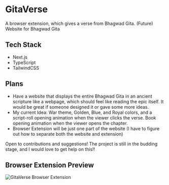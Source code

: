 # GitaVerse

A browser extension, which gives a verse from Bhagwad Gita. (Future) Website for Bhagwad Gita

## Tech Stack
- Next.js
- TypeScript
- TailwindCSS

## Plans
- Have a website that displays the entire Bhagwad Gita in an ancient scripture like a webpage, which should feel like reading the epic itself. It would be great if someone designed it or gave some more ideas.
- My current Idea: War theme, Golden, Blue, and Royal colors, and a script-roll opening animation when the viewer clicks the verse. Book opening animation when the viewer opens the chapter. 
- Browser Extension will be just one part of the website (I have to figure out how to separate both the website and extension)

Open to contributions and suggestions! The project is still in the budding stage, and I would love to get help on this!!

## Browser Extension Preview

![GitaVerse Browser Extension](https://github.com/Deveesh-Shetty/GitaVerse/assets/89470104/729b6788-085f-4861-b638-3da495371740)

